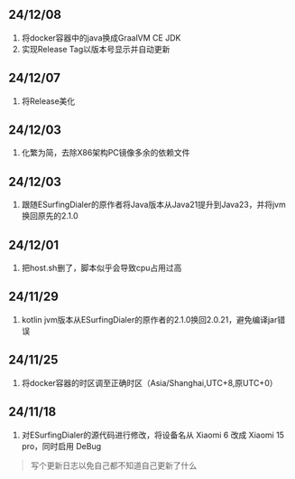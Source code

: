 ## 24/12/08

1. 将docker容器中的java换成GraalVM CE JDK
2. 实现Release Tag以版本号显示并自动更新

## 24/12/07

1. 将Release美化

## 24/12/03

1. 化繁为简，去除X86架构PC镜像多余的依赖文件

## 24/12/03

1. 跟随ESurfingDialer的原作者将Java版本从Java21提升到Java23，并将jvm换回原先的2.1.0

## 24/12/01

1. 把host.sh删了，脚本似乎会导致cpu占用过高

## 24/11/29

1. kotlin jvm版本从ESurfingDialer的原作者的2.1.0换回2.0.21，避免编译jar错误

## 24/11/25

1. 将docker容器的时区调至正确时区（Asia/Shanghai,UTC+8,原UTC+0）

## 24/11/18

1. 对ESurfingDialer的源代码进行修改，将设备名从 Xiaomi 6 改成 Xiaomi 15 pro，同时启用 DeBug

>写个更新日志以免自己都不知道自己更新了什么
